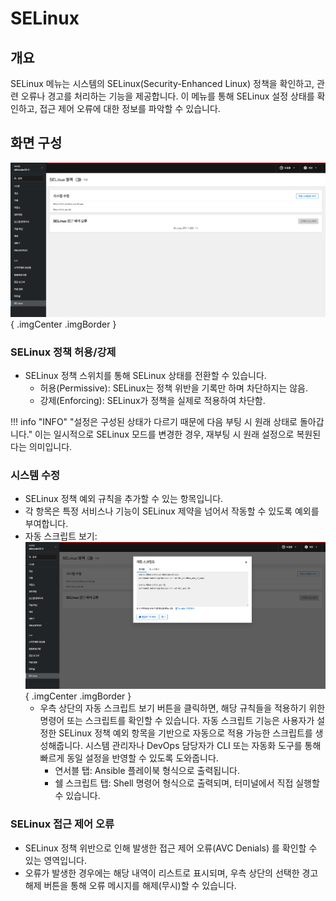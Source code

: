 # SELinux

## 개요
SELinux 메뉴는 시스템의 SELinux(Security-Enhanced Linux) 정책을 확인하고, 관련 오류나 경고를 처리하는 기능을 제공합니다. 이 메뉴를 통해 SELinux 설정 상태를 확인하고, 접근 제어 오류에 대한 정보를 파악할 수 있습니다.

## 화면 구성
![SELinux 화면 구성](../../assets/images/admin-guide/cube/selinux/cube-admin-guide-selinux-1-1.png){ .imgCenter .imgBorder }

### SELinux 정책 허용/강제
* SELinux 정책 스위치를 통해 SELinux 상태를 전환할 수 있습니다.
    * 허용(Permissive): SELinux는 정책 위반을 기록만 하며 차단하지는 않음.
    * 강제(Enforcing): SELinux가 정책을 실제로 적용하여 차단함.

!!! info "INFO"
    "설정은 구성된 상태가 다르기 때문에 다음 부팅 시 원래 상태로 돌아갑니다." 이는 일시적으로 SELinux 모드를 변경한 경우, 재부팅 시 원래 설정으로 복원된다는 의미입니다.

### 시스템 수정
* SELinux 정책 예외 규칙을 추가할 수 있는 항목입니다.
* 각 항목은 특정 서비스나 기능이 SELinux 제약을 넘어서 작동할 수 있도록 예외를 부여합니다.
* 자동 스크립트 보기: 
     ![SELinux 자동 스크립트 보기](../../assets/images/admin-guide/cube/selinux/cube-admin-guide-selinux-2-1.png){ .imgCenter .imgBorder }
     * 우측 상단의 자동 스크립트 보기 버튼을 클릭하면, 해당 규칙들을 적용하기 위한 명령어 또는 스크립트를 확인할 수 있습니다. 자동 스크립트 기능은 사용자가 설정한 SELinux 정책 예외 항목을 기반으로 자동으로 적용 가능한 스크립트를 생성해줍니다. 시스템 관리자나 DevOps 담당자가 CLI 또는 자동화 도구를 통해 빠르게 동일 설정을 반영할 수 있도록 도와줍니다.
          * 연서블 탭: Ansible 플레이북 형식으로 출력됩니다.
          * 쉘 스크립트 탭: Shell 명령어 형식으로 출력되며, 터미널에서 직접 실행할 수 있습니다.

### SELinux 접근 제어 오류
* SELinux 정책 위반으로 인해 발생한 접근 제어 오류(AVC Denials) 를 확인할 수 있는 영역입니다.
* 오류가 발생한 경우에는 해당 내역이 리스트로 표시되며, 우측 상단의 선택한 경고 해제 버튼을 통해 오류 메시지를 해제(무시)할 수 있습니다.







